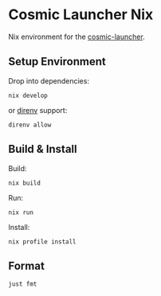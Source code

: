 # Cosmic Launcher Nix
Nix environment for the [cosmic-launcher](https://github.com/pop-os/cosmic-launcher).

## Setup Environment
Drop into dependencies:
```
nix develop
```
or [direnv](https://github.com/direnv/direnv) support:
```
direnv allow
```

## Build & Install
Build:
```
nix build
```
Run:
```
nix run
```
Install:
```
nix profile install
```

## Format
```
just fmt
```
